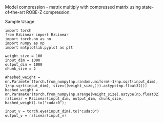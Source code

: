 Model compression - matrix multiply with compressed matrix using state-of-the-art ROBE-Z compression.

Sample Usage:

```
import torch
from RzLinear import RzLinear 
import torch.nn as nn
import numpy as np
import matplotlib.pyplot as plt

weight_size = 100
input_dim = 1000
output_dim = 1000
chunk_size = 2

#hashed_weight = nn.Parameter(torch.from_numpy(np.random.uniform(-1/np.sqrt(input_dim), 1/np.sqrt(input_dim), size=((weight_size,))).astype(np.float32)))
hashed_weight = nn.Parameter(torch.from_numpy(np.arange(weight_size).astype(np.float32)))
rzlinear = RzLinear(input_dim, output_dim, chunk_size, hashed_weight).to("cuda:0");

input_v = torch.eye(input_dim).to("cuda:0")
output_v = rzlinear(input_v)

```
